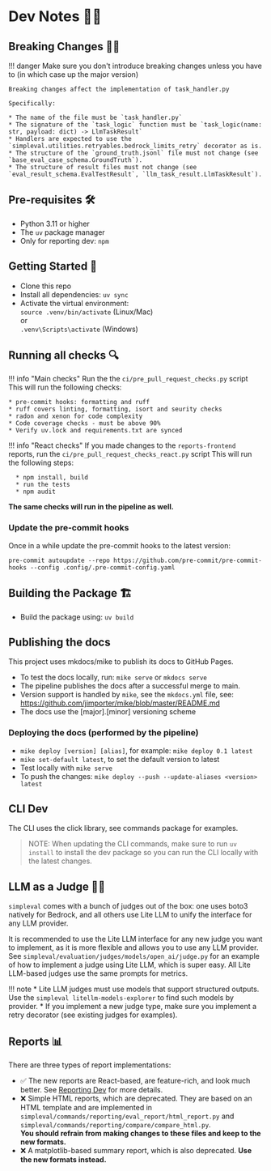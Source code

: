 # Dev Notes 👩‍💻

## Breaking Changes ⛓️‍💥

!!! danger
    Make sure you don't introduce breaking changes unless you have to (in which case up the major version)

    Breaking changes affect the implementation of task_handler.py

    Specifically:

    * The name of the file must be `task_handler.py`
    * The signature of the `task_logic` function must be `task_logic(name: str, payload: dict) -> LlmTaskResult`
    * Handlers are expected to use the `simpleval.utilities.retryables.bedrock_limits_retry` decorator as is.
    * The structure of the `ground_truth.jsonl` file must not change (see `base_eval_case_schema.GroundTruth`).
    * The structure of result files must not change (see `eval_result_schema.EvalTestResult`, `llm_task_result.LlmTaskResult`).

## Pre-requisites 🛠️
* Python 3.11 or higher
* The `uv` package manager
* Only for reporting dev: `npm`

## Getting Started 🚀
* Clone this repo
* Install all dependencies: `uv sync`
* Activate the virtual environment: <br>`source .venv/bin/activate` (Linux/Mac)
<br>or
<br>`.venv\Scripts\activate` (Windows)

## Running all checks 🔍

!!! info "Main checks"
    Run the the `ci/pre_pull_request_checks.py` script
    This will run the following checks:
    
    * pre-commit hooks: formatting and ruff
    * ruff covers linting, formatting, isort and seurity checks
    * radon and xenon for code complexity
    * Code coverage checks - must be above 90%
    * Verify uv.lock and requirements.txt are synced

!!! info "React checks"
      If you made changes to the `reports-frontend` reports, run the `ci/pre_pull_request_checks_react.py` script
      This will run the following steps:

      * npm install, build
      * run the tests
      * npm audit

**The same checks will run in the pipeline as well.**

### Update the pre-commit hooks
Once in a while update the pre-commit hooks to the latest version:

`pre-commit autoupdate --repo https://github.com/pre-commit/pre-commit-hooks --config .config/.pre-commit-config.yaml`

## Building the Package 🏗️
* Build the package using: `uv build`

## Publishing the docs
This project uses mkdocs/mike to publish its docs to GitHub Pages. 

* To test the docs locally, run: `mike serve` or `mkdocs serve`
* The pipeline publishes the docs after a successful merge to main.
* Version support is handled by `mike`, see the `mkdocs.yml` file, see: https://github.com/jimporter/mike/blob/master/README.md
* The docs use the [major].[minor] versioning scheme

### Deploying the docs (performed by the pipeline)
* `mike deploy [version] [alias]`, for example: `mike deploy 0.1 latest`
* `mike set-default latest`, to set the default version to latest
* Test locally with `mike serve`
* To push the changes: `mike deploy --push --update-aliases <version> latest`

## CLI Dev
The CLI uses the click library, see commands package for examples.

> NOTE: When updating the CLI commands, make sure to run `uv install` to install the dev package so you can run the CLI locally with the latest changes.

## LLM as a Judge 👩‍⚖️

`simpleval` comes with a bunch of judges out of the box: one uses boto3 natively for Bedrock, and all others use Lite LLM to unify the interface for any LLM provider.


It is recommended to use the Lite LLM interface for any new judge you want to implement, as it is more flexible and allows you to use any LLM provider.
See `simpleval/evaluation/judges/models/open_ai/judge.py` for an example of how to implement a judge using Lite LLM, which is super easy.
All Lite LLM-based judges use the same prompts for metrics.

!!! note
    * Lite LLM judges must use models that support structured outputs. Use the `simpleval litellm-models-explorer` to find such models by provider.
    * If you implement a new judge type, make sure you implement a retry decorator (see existing judges for examples).

## Reports 📊

There are three types of report implementations:


- ✅ The new reports are React-based, are feature-rich, and look much better. See [Reporting Dev](reporting-dev.md) for more details.
- ❌ Simple HTML reports, which are deprecated. They are based on an HTML template and are implemented in `simpleval/commands/reporting/eval_report/html_report.py` and `simpleval/commands/reporting/compare/compare_html.py`. 
  <br>**You should refrain from making changes to these files and keep to the new formats.**
- ❌ A matplotlib-based summary report, which is also deprecated. **Use the new formats instead.**

<br>
